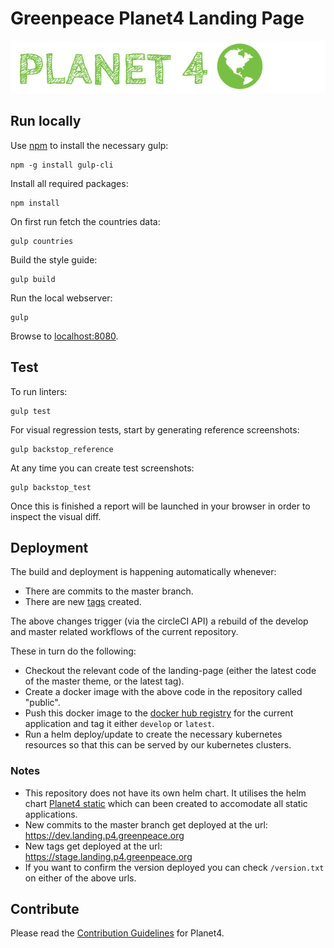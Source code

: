 # Greenpeace Planet4 Landing Page

![Planet4](./planet4.png)

## Run locally

Use [npm](https://www.npmjs.com/) to install the necessary gulp:

    npm -g install gulp-cli

Install all required packages:

    npm install

On first run fetch the countries data:

    gulp countries

Build the style guide:

    gulp build

Run the local webserver:

    gulp

Browse to [localhost:8080](http://localhost:9000).

## Test

To run linters:

    gulp test

For visual regression tests, start by generating reference screenshots:

    gulp backstop_reference

At any time you can create test screenshots:

    gulp backstop_test

Once this is finished a report will be launched in your browser in order to inspect the visual diff.

## Deployment

The build and deployment is happening automatically whenever:

- There are commits to the master branch.
- There are new [tags](https://github.com/greenpeace/planet4-landing-page/tags) created.

The above changes trigger (via the circleCI API) a rebuild of the develop and master related workflows of the current repository.

These in turn do the following:

- Checkout the relevant code of the landing-page (either the latest code of the master theme, or the latest tag).
- Create a docker image with the above code in the repository called "public".
- Push this docker image to the [docker hub registry](https://hub.docker.com/r/greenpeaceinternational/p4-landing-page) for the current application and tag it either `develop` or `latest`.
- Run a helm deploy/update to create the necessary kubernetes resources so that this can be served by our kubernetes clusters.

### Notes

- This repository does not have its own helm chart. It utilises the helm chart [Planet4 static](https://github.com/greenpeace/planet4-helm-static) which can been created to accomodate all static applications.
- New commits to the master branch get deployed at the url: https://dev.landing.p4.greenpeace.org
- New tags get deployed at the url: https://stage.landing.p4.greenpeace.org
- If you want to confirm the version deployed you can check `/version.txt` on either of the above urls.

## Contribute

Please read the [Contribution Guidelines](https://planet4.greenpeace.org/handbook/dev-contribute-to-planet4/) for Planet4.
